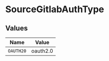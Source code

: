 # SourceGitlabAuthType


## Values

| Name      | Value     |
| --------- | --------- |
| `OAUTH20` | oauth2.0  |
